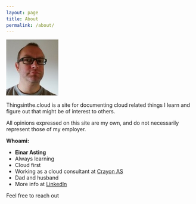 ```yaml
---
layout: page
title: About
permalink: /about/
---
```




![](/images/IMG_20170920_102445_small01.jpg)

Thingsinthe.cloud is a site for documenting cloud related things I learn and figure out that might be of interest to others. 

All opinions expressed on this site are my own, and do not necessarily represent those of my employer.

**Whoami:**

- **Einar Asting**
- Always learning
- Cloud first
- Working as a cloud consultant at [Crayon AS](https://www.crayon.com/nb-NO/)
- Dad and husband
- More info at [LinkedIn](https://www.linkedin.com/in/easting/)

Feel free to reach out

